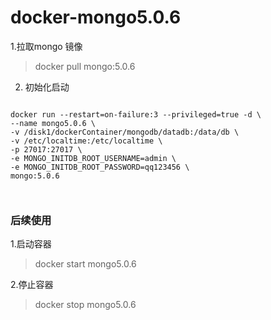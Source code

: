#  docker-mongo5.0.6

1.拉取mongo 镜像

>docker pull mongo:5.0.6

2. 初始化启动

```

docker run --restart=on-failure:3 --privileged=true -d \
--name mongo5.0.6 \
-v /disk1/dockerContainer/mongodb/datadb:/data/db \
-v /etc/localtime:/etc/localtime \
-p 27017:27017 \
-e MONGO_INITDB_ROOT_USERNAME=admin \
-e MONGO_INITDB_ROOT_PASSWORD=qq123456 \
mongo:5.0.6



```


### 后续使用

1.启动容器

> docker start mongo5.0.6

2.停止容器

>docker stop mongo5.0.6
